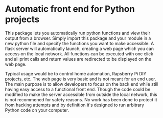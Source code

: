 # Automatic front end for Python projects

This package lets you automatically run python functions and view their output
from a browser. Simply import this package and your module in a new python file
and specify the functions you want to make accessible. A flask server will automatically
launch, creating a web page which you can access on the local network.
All functions can be executed with one click and all print calls and return values
are redirected to be displayed on the web page.

Typical usage would be to control home automation, Rapsberry Pi DIY projects, etc.
The web page is very basic and is not meant for an end user. The main purpose
is to allow developers to focus on the back end while still having easy access
to a functional front end. Though the code could be modified to make the server
accessible from outside the local network, this is not recommened for safety reasons.
No work has been done to protect it from hacking attempts and by definition it's designed
to run arbitrary Python code on your computer.
